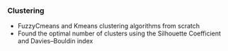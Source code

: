 ### Clustering
* FuzzyCmeans and Kmeans clustering algorithms from scratch
* Found the optimal number of clusters using the Silhouette Coefficient and Davies–Bouldin index
